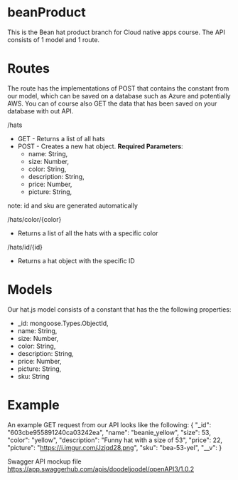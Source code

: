 # beanProduct

This is the Bean hat product branch for Cloud native apps course.
The API consists of 1 model and 1 route.

# Routes

The route has the implementations of POST that contains the constant from our model, which can be saved on a database such as Azure and potentially AWS.
You can of course also GET the data that has been saved on your database with out API.
   
/hats
* GET - Returns a list of all hats
* POST - Creates a new hat object. 
     **Required Parameters**: 
    * name: String,
    * size: Number,
    * color: String,
    * description: String,
    * price: Number,
    * picture: String,

note: id and sku are generated automatically


/hats/color/{color}
* Returns a list of all the hats with a specific color

/hats/id/{id}
* Returns a hat object with the specific ID


# Models
Our hat.js model consists of a constant that has the the following properties:
   * _id: mongoose.Types.ObjectId,
   * name: String,
   * size: Number,
   * color: String,
   * description: String,
   * price: Number,
   * picture: String,
   * sku: String
    
# Example
An example GET request from our API looks like the following:
{
        "_id": "603cbe955891240ca03242ea",
        "name": "beanie_yellow",
        "size": 53,
        "color": "yellow",
        "description": "Funny hat with a size of 53",
        "price": 22,
        "picture": "https://i.imgur.com/Jzjqd28.png",
        "sku": "bea-53-yel",
        "__v": 
}

Swagger API mockup file https://app.swaggerhub.com/apis/doodeljoodel/openAPI3/1.0.2

